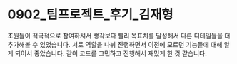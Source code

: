 # 0902_팀프로젝트_후기_김재형



조원들이 적극적으로 참여하셔서 생각보다 빨리 목표치를 달성해서 다른 디테일들을 더 추가해볼 수 있었습니다. 서로 역할을 나눠 진행하면서 이전에 모르던 기능들에 대해 알게 되어서 좋았습니다. 같이 코드를 고민하고 진행해서 재밌게 한 것 같습니다.




